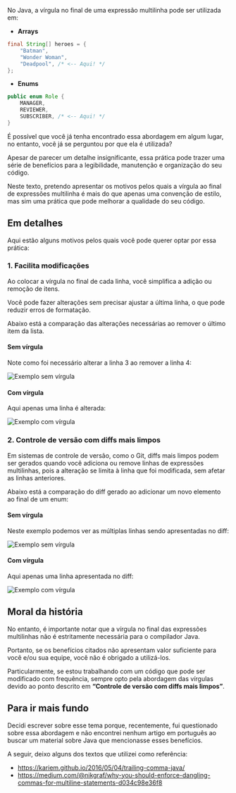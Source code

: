 No Java, a vírgula no final de uma expressão multilinha pode ser utilizada em:

- **Arrays**

```java
final String[] heroes = {
	"Batman",
	"Wonder Woman",
	"Deadpool", /* <-- Aqui! */
};
```

- **Enums**

```java
public enum Role {
	MANAGER,
	REVIEWER,
	SUBSCRIBER, /* <-- Aqui! */
}
```

É possível que você já tenha encontrado essa abordagem em algum lugar, no entanto, você já se perguntou por que ela é utilizada?

Apesar de parecer um detalhe insignificante, essa prática pode trazer uma série de benefícios para a legibilidade, manutenção e organização do seu código. 

Neste texto, pretendo apresentar os motivos pelos quais a vírgula ao final de expressões multilinha é mais do que apenas uma convenção de estilo, mas sim uma prática que pode melhorar a qualidade do seu código.

## Em detalhes

Aqui estão alguns motivos pelos quais você pode querer optar por essa prática:

### 1. Facilita modificações

Ao colocar a vírgula no final de cada linha, você simplifica a adição ou remoção de itens. 

Você pode fazer alterações sem precisar ajustar a última linha, o que pode reduzir erros de formatação.

Abaixo está a comparação das alterações necessárias ao remover o último item da lista. 

#### **Sem vírgula**

Note como foi necessário alterar a linha 3 ao remover a linha 4:

![Exemplo sem vírgula](/trailing-comma-java/0-no-comma.png)

#### **Com vírgula**

Aqui apenas uma linha é alterada:

![Exemplo com vírgula](/trailing-comma-java/0-comma.png)

### 2. Controle de versão com diffs mais limpos

Em sistemas de controle de versão, como o Git, diffs mais limpos podem ser gerados quando você adiciona ou remove linhas de expressões multilinhas, pois a alteração se limita à linha que foi modificada, sem afetar as linhas anteriores.

Abaixo está a comparação do diff gerado ao adicionar um novo elemento ao final de um enum:

#### **Sem vírgula**

Neste exemplo podemos ver as múltiplas linhas sendo apresentadas no diff:

![Exemplo sem vírgula](/trailing-comma-java/1-no-comma.png)

#### **Com vírgula**

Aqui apenas uma linha apresentada no diff:

![Exemplo com vírgula](/trailing-comma-java/1-comma.png)

## Moral da história

No entanto, é importante notar que a vírgula no final das expressões multilinhas não é estritamente necessária para o compilador Java.

Portanto, se os benefícios citados não apresentam valor suficiente para você e/ou sua equipe, você não é obrigado a utilizá-los.

Particularmente, se estou trabalhando com um código que pode ser modificado com frequência, sempre opto pela abordagem das vírgulas devido ao ponto descrito em **“Controle de versão com diffs mais limpos”**.

## Para ir mais fundo

Decidi escrever sobre esse tema porque, recentemente, fui questionado sobre essa abordagem e não encontrei nenhum artigo em português ao buscar um material sobre Java que mencionasse esses benefícios.

A seguir, deixo alguns dos textos que utilizei como referência:

- <https://kariem.github.io/2016/05/04/trailing-comma-java/>
- <https://medium.com/@nikgraf/why-you-should-enforce-dangling-commas-for-multiline-statements-d034c98e36f8>